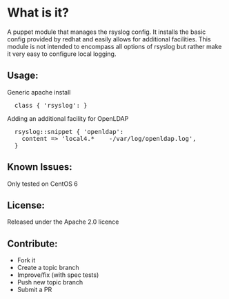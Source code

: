 What is it?
===========

A puppet module that manages the rsyslog config.  It installs the basic config
provided by redhat and easily allows for additional facilities.  This module is
not intended to encompass all options of rsyslog but rather make it very easy
to configure local logging.


Usage:
------

Generic apache install
<pre>
  class { 'rsyslog': }
</pre>

Adding an additional facility for OpenLDAP
<pre>
  rsyslog::snippet { 'openldap':
    content => 'local4.*    -/var/log/openldap.log',
  }
</pre>


Known Issues:
-------------
Only tested on CentOS 6


License:
--------

Released under the Apache 2.0 licence


Contribute:
-----------
* Fork it
* Create a topic branch
* Improve/fix (with spec tests)
* Push new topic branch
* Submit a PR
